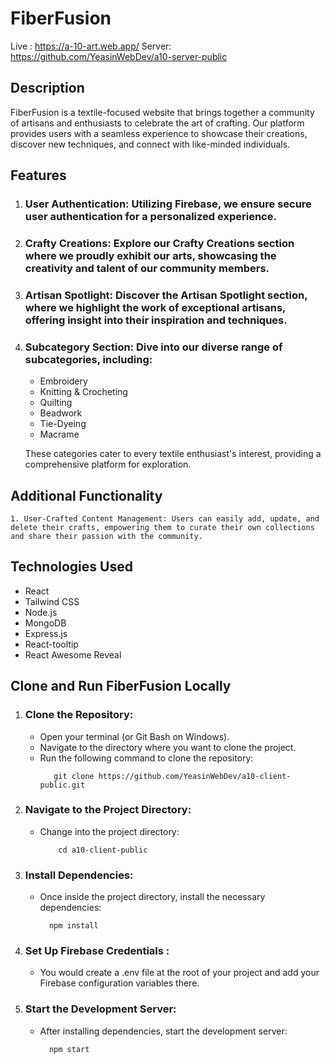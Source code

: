 # FiberFusion
Live : https://a-10-art.web.app/
Server: https://github.com/YeasinWebDev/a10-server-public


## Description

FiberFusion is a textile-focused website that brings together a community of artisans and enthusiasts to celebrate the art of crafting. Our platform provides users with a seamless experience to showcase their creations, discover new techniques, and connect with like-minded individuals.

## Features

   1. ### User Authentication: Utilizing Firebase, we ensure secure user authentication for a personalized experience.
   2. ### Crafty Creations: Explore our Crafty Creations section where we proudly exhibit our arts, showcasing the creativity and talent of our community members.
   3. ### Artisan Spotlight: Discover the Artisan Spotlight section, where we highlight the work of exceptional artisans, offering insight into their inspiration and techniques.
   4. ### Subcategory Section: Dive into our diverse range of subcategories, including:
       * Embroidery
       * Knitting & Crocheting
       * Quilting
       * Beadwork
       * Tie-Dyeing
       * Macrame
         
        These categories cater to every textile enthusiast's interest, providing a comprehensive platform for exploration.

## Additional Functionality

    1. User-Crafted Content Management: Users can easily add, update, and delete their crafts, empowering them to curate their own collections and share their passion with the community.

## Technologies Used

   * React
   * Tailwind CSS
   * Node.js
   * MongoDB
   * Express.js
   * React-tooltip
   * React Awesome Reveal

## Clone and Run FiberFusion Locally

  1. ### Clone the Repository:
        * Open your terminal (or Git Bash on Windows).
        * Navigate to the directory where you want to clone the project.
        * Run the following command to clone the repository:
           ```
              git clone https://github.com/YeasinWebDev/a10-client-public.git
           ```

   2. ### Navigate to the Project Directory:
       * Change into the project directory:
          ```
              cd a10-client-public
          ```

   3. ### Install Dependencies:
       * Once inside the project directory, install the necessary dependencies:
            ```
              npm install
            ```
   4. ### Set Up Firebase Credentials :
      * You would create a .env file at the root of your project and add your Firebase       configuration variables there.

   5. ### Start the Development Server:
       * After installing dependencies, start the development server:
            ```
              npm start
            ```
